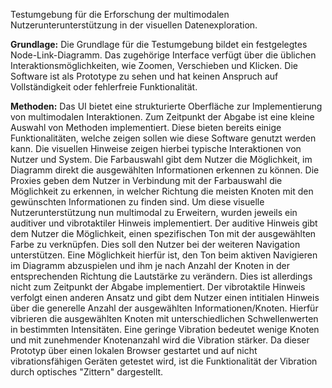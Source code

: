 
Testumgebung für die Erforschung der multimodalen Nutzerunterunterstützung in der visuellen Datenexploration.

**Grundlage:**
Die Grundlage für die Testumgebung bildet ein festgelegtes Node-Link-Diagramm. Das zugehörige Interface verfügt über die üblichen Interaktionsmöglichkeiten, wie Zoomen, Verschieben und Klicken. Die Software ist als Prototype zu sehen und hat keinen Anspruch auf Vollständigkeit oder fehlerfreie Funktionalität.

**Methoden:**
Das UI bietet eine strukturierte Oberfläche zur Implementierung von multimodalen Interaktionen. Zum Zeitpunkt der Abgabe ist eine kleine Auswahl von Methoden implementiert. Diese bieten bereits einige Funktionalitäten, welche zeigen sollen wie diese Software genutzt werden kann. 
Die visuellen Hinweise zeigen hierbei typische  Interaktionen von Nutzer und System. Die Farbauswahl gibt dem Nutzer die Möglichkeit, im Diagramm direkt die ausgewählten Informationen erkennen zu können. 
Die Proxies geben dem Nutzer in Verbindung mit der Farbauswahl die Möglichkeit zu erkennen, in welcher Richtung die meisten Knoten mit den gewünschten Informationen zu finden sind. 
Um diese visuelle Nutzerunterstützung nun multimodal zu Erweitern, wurden jeweils ein auditiver und vibrotaktiler Hinweis implementiert.
Der auditive Hinweis gibt dem Nutzer die Möglichkeit, einen spezifischen Ton mit der ausgewählten Farbe zu verknüpfen. Dies soll den Nutzer bei der weiteren Navigation unterstützen. Eine Möglichkeit hierfür ist, den Ton beim aktiven Navigieren im Diagramm abzuspielen und ihm je nach Anzahl der Knoten in der entsprechenden Richtung die Lautstärke zu verändern. Dies ist allerdings nicht zum Zeitpunkt der Abgabe implementiert.
Der vibrotaktile Hinweis verfolgt einen anderen Ansatz und gibt dem Nutzer einen intitialen Hinweis über die generelle Anzahl der ausgewählten Informationen/Knoten. Hierfür vibrieren die ausgewählten Knoten mit unterschiedlichen Schwellenwerten in bestimmten Intensitäten. Eine geringe Vibration bedeutet wenige Knoten und mit zunehmender Knotenanzahl wird die Vibration stärker. Da dieser Prototyp über einen lokalen Browser gestartet und auf nicht vibrationsfähigen Geräten getestet wird, ist die Funktionalität der Vibration durch optisches "Zittern" dargestellt.

